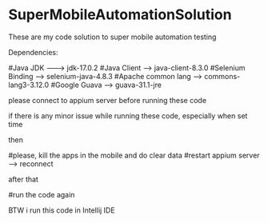 # SuperMobileAutomationSolution
These are my code solution to super mobile automation testing

Dependencies:

#Java JDK ---> jdk-17.0.2
#Java Client --> java-client-8.3.0
#Selenium Binding --> selenium-java-4.8.3
#Apache common lang --> commons-lang3-3.12.0
#Google Guava --> guava-31.1-jre

please connect to appium server before running these code

if there is any minor issue while running these code, especially when set time 

then 

#please, kill the apps in the mobile and do clear data
#restart appium server --> reconnect

after that

#run the code again

BTW i run this code in Intellij IDE


